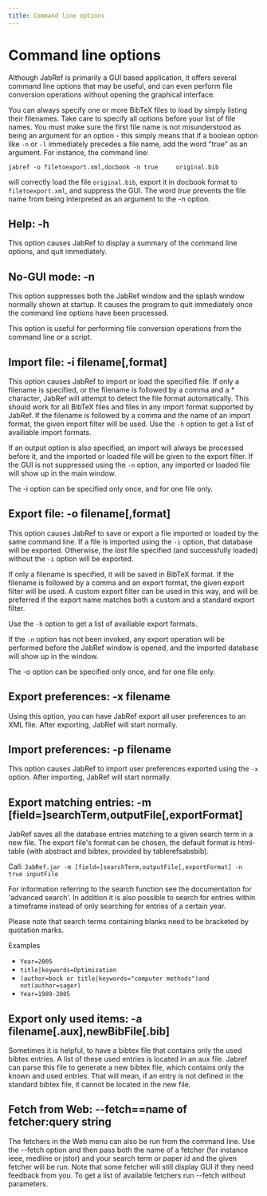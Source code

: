 ```yaml
---
title: Command line options
---
```


# Command line options

Although JabRef is primarily a GUI based application, it offers several command line options that may be useful, and can even perform file conversion operations without opening the graphical interface.

You can always specify one or more BibTeX files to load by simply listing their filenames. Take care to specify all options before your list of file names. You must make sure the first file name is not misunderstood as being an argument for an option - this simply means that if a boolean option like `-n` or `-l` immediately precedes a file name, add the word "true" as an argument. For instance, the command line:

`jabref -o filetoexport.xml,docbook -n true     original.bib`

will correctly load the file `original.bib`, export it in docbook format to `filetoexport.xml`, and suppress the GUI. The word *true* prevents the file name from being interpreted as an argument to the -n option.

## Help: -h

This option causes JabRef to display a summary of the command line options, and quit immediately.

## No-GUI mode: -n

This option suppresses both the JabRef window and the splash window normally shown at startup. It causes the program to quit immediately once the command line options have been processed.

This option is useful for performing file conversion operations from the command line or a script.

## Import file: -i filename\[,format\]

This option causes JabRef to import or load the specified file. If only a filename is specified, or the filename is followed by a comma and a \* character, JabRef will attempt to detect the file format automatically. This should work for all BibTeX files and files in any import format supported by JabRef. If the filename is followed by a comma and the name of an import format, the given import filter will be used. Use the `-h` option to get a list of availiable import formats.

If an output option is also specified, an import will always be processed before it, and the imported or loaded file will be given to the export filter. If the GUI is not suppressed using the `-n` option, any imported or loaded file will show up in the main window.

The -i option can be specified only once, and for one file only.

## Export file: -o filename\[,format\]

This option causes JabRef to save or export a file imported or loaded by the same command line. If a file is imported using the `-i` option, that database will be exported. Otherwise, the *last* file specified (and successfully loaded) without the `-i` option will be exported.

If only a filename is specified, it will be saved in BibTeX format. If the filename is followed by a comma and an export format, the given export filter will be used. A custom export filter can be used in this way, and will be preferred if the export name matches both a custom and a standard export filter.

Use the `-h` option to get a list of availiable export formats.

If the `-n` option has not been invoked, any export operation will be performed before the JabRef window is opened, and the imported database will show up in the window.

The -o option can be specified only once, and for one file only.

## Export preferences: -x filename

Using this option, you can have JabRef export all user preferences to an XML file. After exporting, JabRef will start normally.

## Import preferences: -p filename

This option causes JabRef to import user preferences exported using the `-x` option. After importing, JabRef will start normally.

## Export matching entries: -m \[field=\]searchTerm,outputFile\[,exportFormat\]

JabRef saves all the database entries matching to a given search term in a new file. The export file's format can be chosen, the default format is html-table (with abstract and bibtex, provided by tablerefsabsbib).

Call: `JabRef.jar -m [field=]searchTerm,outputFile[,exportFormat] -n true inputFile`

For information referring to the search function see the documentation for 'advanced search'. In addition it is also possible to search for entries within a timeframe instead of only searching for entries of a certain year.

Please note that search terms containing blanks need to be bracketed by quotation marks.

Examples

-   `Year=2005`
-   `title|keywords=Optimization`
-   `(author=bock or title|keywords="computer methods")and not(author=sager)`
-   `Year=1989-2005`

## Export only used items: -a filename\[.aux\],newBibFile\[.bib\]

Sometimes it is helpful, to have a bibtex file that contains only the used bibtex entries. A list of these used entries is located in an aux file. Jabref can parse this file to generate a new bibtex file, which contains only the known and used entries. That will mean, if an entry is not defined in the standard bibtex file, it cannot be located in the new file.

## Fetch from Web: --fetch==name of fetcher:query string

The fetchers in the Web menu can also be run from the command line. Use the --fetch option and then pass both the name of a fetcher (for instance ieee, medline or jstor) and your search term or paper id and the given fetcher will be run. Note that some fetcher will still display GUI if they need feedback from you. To get a list of available fetchers run --fetch without parameters.
